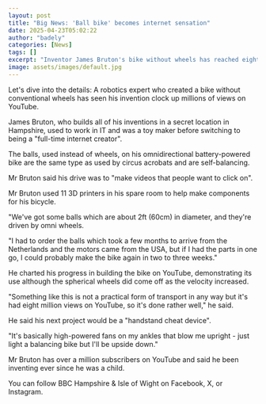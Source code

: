 ```yaml
---
layout: post
title: "Big News: 'Ball bike' becomes internet sensation"
date: 2025-04-23T05:02:22
author: "badely"
categories: [News]
tags: []
excerpt: "Inventor James Bruton's bike without wheels has reached eight million views on YouTube."
image: assets/images/default.jpg
---
```


Let's dive into the details: A robotics expert who created a bike without conventional wheels has seen his invention clock up millions of views on YouTube.

James Bruton, who builds all of his inventions in a secret location in Hampshire, used to work in IT and was a toy maker before switching to being a "full-time internet creator".

The balls, used instead of wheels, on his omnidirectional battery-powered bike are the same type as used by circus acrobats and are self-balancing.

Mr Bruton said his drive was to "make videos that people want to click on".

Mr Bruton used 11 3D printers in his spare room to help make components for his bicycle.

"We've got some balls which are about 2ft (60cm) in diameter, and they're driven by omni wheels. 

"I had to order the balls which took a few months to arrive from the Netherlands and the motors came from the USA, but if I had the parts in one go, I could probably make the bike again in two to three weeks."

He charted his progress in building the bike on YouTube, demonstrating its use although the spherical wheels did come off as the velocity increased.

"Something like this is not a practical form of transport in any way but it's had eight million views on YouTube, so it's done rather well," he said.

He said his next project would be a "handstand cheat device". 

"It's basically high-powered fans on my ankles that blow me upright - just light a balancing bike but I'll be upside down."

Mr Bruton has over a million subscribers on YouTube and said he been inventing ever since he was a child.

You can follow BBC Hampshire & Isle of Wight on Facebook, X, or Instagram. 

